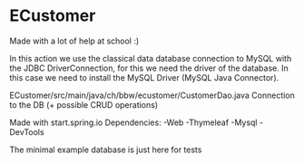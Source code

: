 # ECustomer

Made with a lot of help at school :)


In this action we use the classical data database connection to
MySQL with the JDBC DriverConnection, for this we need the driver of the database. In this case we need
to install the MySQL Driver (MySQL Java Connector). 

ECustomer/src/main/java/ch/bbw/ecustomer/CustomerDao.java
Connection to the DB (+ possible CRUD operations)

Made with start.spring.io
Dependencies: 
-Web
-Thymeleaf
-Mysql
-DevTools

The minimal example database is just here for tests
